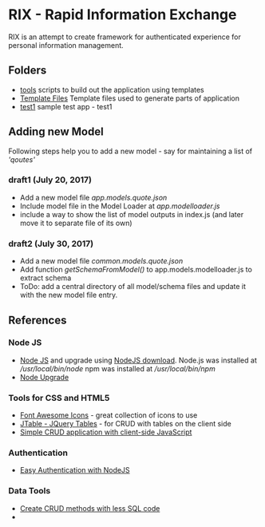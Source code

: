 # RIX - Rapid Information Exchange
 RIX is an attempt to create framework for authenticated experience for personal information management.

## Folders
 - [tools](tools/) scripts to build out the application using templates
 - [Template Files](tools/templates/) Template files used to generate parts of application
 - [test1](test1/) sample test app - test1

## Adding new Model
 Following steps help you to add a new model - say for maintaining a list of *'qoutes'*

### draft1 (July 20, 2017)
 - Add a new model file *app.models.quote.json*
 - Include model file in the Model Loader at *app.modelloader.js*
 - include a way to show the list of model outputs in index.js (and later move it to separate file of its own)

### draft2 (July 30, 2017)
 - Add a new model file *common.models.quote.json*
 - Add function *getSchemaFromModel()* to app.models.modelloader.js to extract schema
 - ToDo: add a central directory of all model/schema files and update it with the new model file entry.



## References
  
### Node JS
  - [Node JS](http://npmjs.org) and upgrade using [NodeJS download](https://nodejs.org/en/download/).
     Node.js was installed at */usr/local/bin/node*
     npm was installed at */usr/local/bin/npm*
  - [Node Upgrade](https://www.solarianprogrammer.com/2016/04/29/how-to-upgrade-nodejs-mac-os-x/)

### Tools for CSS and HTML5
 - [Font Awesome Icons](http://fontawesome.io/icons/) - great collection of icons to use
 - [JTable - JQuery Tables](http://www.jtable.org/Themes) - for CRUD with tables on the client side
 - [Simple CRUD application with client-side JavaScript](https://medium.com/@etiennerouzeaud/a-simple-crud-application-with-javascript-ebc82f688c59)
 
### Authentication
- [Easy Authentication with NodeJS](https://scotch.io/tutorials/easy-node-authentication-setup-and-local)

### Data Tools
 - [Create CRUD methods with less SQL code](https://www.codeproject.com/Tips/992200/Create-CRUD-Stored-Procedures-Without-Writing-One)
 - 

